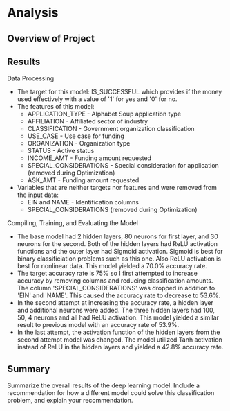 # Analysis
## Overview of Project

## Results
Data Processing
 * The target for this model: IS_SUCCESSFUL which provides if the money used effectively with a value of '1' for yes and '0' for no. 
 * The features of this model: 
   * APPLICATION_TYPE - Alphabet Soup application type
   * AFFILIATION - Affiliated sector of industry
   * CLASSIFICATION - Government organization classification
   * USE_CASE - Use case for funding
   * ORGANIZATION - Organization type
   * STATUS - Active status
   * INCOME_AMT - Funding amount requested
   * SPECIAL_CONSIDERATIONS - Special consideration for application (removed during Optimization)
   * ASK_AMT - Funding amount requested
 * Variables that are neither targets nor features and were removed from the input data:
   * EIN and NAME - Identification columns
   * SPECIAL_CONSIDERATIONS (removed during Optimization)
  
Compiling, Training, and Evaluating the Model
  * The base model had 2 hidden layers, 80 neurons for first layer, and 30 neurons for the second. Both of the hidden layers had ReLU activation functions and the outer layer had Sigmoid activation. Sigmoid is best for binary classificiation problems such as this one. Also ReLU activation is best for nonlinear data. This model yielded a 70.0% accuracy rate.
  * The target accuracy rate is 75% so I first attempted to increase accuracy by removing columns and reducing classification amounts. The column 'SPECIAL_CONSIDERATIONS' was dropped in addition to 'EIN' and 'NAME'. This caused the accuracy rate to decrease to 53.6%. 
  * In the second attempt at increasing the accuracy rate, a hidden layer and additional neurons were added. The three hidden layers had 100, 50, 4 neurons and all had ReLU activation. This model yielded a similar result to previous model with an accuracy rate of 53.9%. 
  * In the last attempt, the activation function of the hidden layers from the second attempt model was changed. The model utilized Tanh activation instead of ReLU in the hidden layers and yielded a 42.8% accuracy rate. 
  
## Summary 

Summarize the overall results of the deep learning model. Include a recommendation for how a different model could solve this classification problem, and explain your recommendation. 
